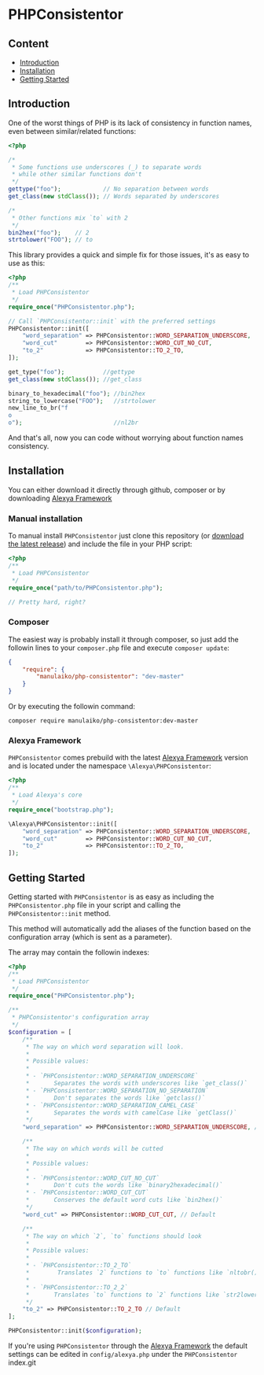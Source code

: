 # PHPConsistentor

## Content
- [Introduction](#introduction)
- [Installation](#installation)
- [Getting Started](#getting_started)

<a name="introduction"></a>
## Introduction

One of the worst things of PHP is its lack of consistency in function names, even between similar/related functions:

```php
<?php

/*
 * Some functions use underscores (_) to separate words
 * while other similar functions don't
 */
gettype("foo");            // No separation between words
get_class(new stdClass()); // Words separated by underscores

/*
 * Other functions mix `to` with 2
 */
bin2hex("foo");    // 2
strtolower("FOO"); // to
```

This library provides a quick and simple fix for those issues, it's as easy to use as this:

```php
<?php
/**
 * Load PHPConsistentor
 */
require_once("PHPConsistentor.php");

// Call `PHPConsistentor::init` with the preferred settings
PHPConsistentor::init([
    "word_separation" => PHPConsistentor::WORD_SEPARATION_UNDERSCORE,
    "word_cut"        => PHPConsistentor::WORD_CUT_NO_CUT,
    "to_2"            => PHPConsistentor::TO_2_TO,
]);

get_type("foo");           //gettype
get_class(new stdClass()); //get_class

binary_to_hexadecimal("foo"); //bin2hex
string_to_lowercase("FOO");   //strtolower
new_line_to_br("f
o
o");                          //nl2br
```

And that's all, now you can code without worrying about function names consistency.

<a name="installation"></a>
## Installation

You can either download it directly through github, composer or by downloading [Alexya Framework](https://github.com/manulaiko/alexya)

### Manual installation

To manual install `PHPConsistentor` just clone this repository (or [download the latest release]()) and include the file in your PHP script:

```php
<?php
/**
 * Load PHPConsistentor
 */
require_once("path/to/PHPConsistentor.php");

// Pretty hard, right?
```

### Composer

The easiest way is probably install it through composer, so just add the followin lines to your `composer.php` file and execute `composer update`:

```json
{
    "require": {
        "manulaiko/php-consistentor": "dev-master"
    }
}

```

Or by executing the followin command:

```
composer require manulaiko/php-consistentor:dev-master
```

### Alexya Framework

`PHPConsistentor` comes prebuild with the latest [Alexya Framework]() version and is located under the namespace `\Alexya\PHPConsistentor`:

```php
<?php
/**
 * Load Alexya's core
 */
require_once("bootstrap.php");

\Alexya\PHPConsistentor::init([
    "word_separation" => PHPConsistentor::WORD_SEPARATION_UNDERSCORE,
    "word_cut"        => PHPConsistentor::WORD_CUT_NO_CUT,
    "to_2"            => PHPConsistentor::TO_2_TO,
]);
```

<a name="getting_started"></a>
## Getting Started

Getting started with `PHPConsistentor` is as easy as including the `PHPConsistentor.php` file in your script and calling the `PHPConsistentor::init` method.

This method will automatically add the aliases of the function based on the configuration array (which is sent as a parameter).

The array may contain the followin indexes:

```php
<?php
/**
 * Load PHPConsistentor
 */
require_once("PHPConsistentor.php");

/**
 * PHPConsistentor's configuration array
 */
$configuration = [
    /**
     * The way on which word separation will look.
     *
     * Possible values:
     *
     * - `PHPConsistentor::WORD_SEPARATION_UNDERSCORE`
     *       Separates the words with underscores like `get_class()`
     * - `PHPConsistentor::WORD_SEPARATION_NO_SEPARATION`
     *       Don't separates the words like `getclass()`
     * - `PHPConsistentor::WORD_SEPARATION_CAMEL_CASE`
     *       Separates the words with camelCase like `getClass()`
     */
    "word_separation" => PHPConsistentor::WORD_SEPARATION_UNDERSCORE, //Default

    /**
     * The way on which words will be cutted
     *
     * Possible values:
     *
     * - `PHPConsistentor::WORD_CUT_NO_CUT`
     *       Don't cuts the words like `binary2hexadecimal()`
     * - `PHPConsistentor::WORD_CUT_CUT`
     *       Conserves the default word cuts like `bin2hex()`
     */
    "word_cut" => PHPConsistentor::WORD_CUT_CUT, // Default

    /**
     * The way on which `2`, `to` functions should look
     *
     * Possible values:
     *
     * - `PHPConsistentor::TO_2_TO`
     *        Translates `2` functions to `to` functions like `nltobr()`
     *
     * - `PHPConsistentor::TO_2_2`
     *       Translates `to` functions to `2` functions like `str2lower()`
     */
    "to_2" => PHPConsistentor::TO_2_TO // Default
];

PHPConsistentor::init($configuration);
```

If you're using `PHPConsistentor` through the [Alexya Framework](https://github.com/manulaiko/alexya) the default
settings can be edited in `config/alexya.php` under the `PHPConsistentor` index.git
